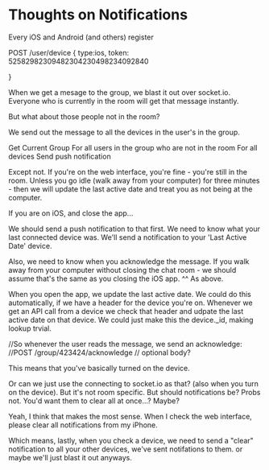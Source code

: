 # Thoughts on Notifications

Every iOS and Android (and others) register

POST /user/device
{
	type:ios,
	token: 52582982309482304230498234092840
	
}

When we get a mesage to the group, we blast it out over socket.io. Everyone who is currently in the room will get that message instantly.

But what about those people not in the room?

We send out the message to all the devices in the user's in the group.

Get Current Group
	For all users in the group who are not in the room
		For all devices
			Send push notification

Except not.
If you're on the web interface, you're fine - you're still in the room. Unless you go idle (walk away from your computer) for three minutes - then we will update the last active date and treat you as not being at the computer.

If you are on iOS, and close the app...

We should send a push notification to that first.
We need to know what your last connected device was. We'll send a notification to your 'Last Active Date' device.

Also, we need to know when you acknowledge the message.
If you walk away from your computer without closing the chat room - we should assume that's the same as you closing the iOS app. ^^ As above.

When you open the app, we update the last active date. We could do this automatically, if we have a header for the device you're on. Whenever we get an API call from a device we check that header and udpate the last active date on that device. We could just make this the device._id, making lookup trvial.

//So whenever the user reads the message, we send an acknowledge:
//POST /group/423424/acknowledge
// optional body?

This means that you've basically turned on the device.

Or can we just use the connecting to socket.io as that? (also when you turn on the device). But it's not room specific. But should notifications be? Probs not. You'd want them to clear all at once...? Maybe?

Yeah, I think that makes the most sense. When I check the web interface, please clear all notifications from my iPhone.

Which means, lastly, when you check a device, we need to send a "clear" notification to all your other devices, we've sent notifations to them. or maybe we'll just blast it out anyways.




